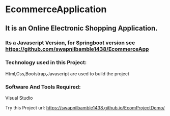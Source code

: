 # EcommerceApplication
## It is an Online Electronic Shopping Application. 
### Its a Javascript Version, for Springboot version see https://github.com/swapnilbamble1438/EcommerceApp

### Technology used in this Project: 
Html,Css,Bootstrap,Javascript are used to build the project

### Software And Tools Required:
Visual Studio

Try this Project url: https://swapnilbamble1438.github.io/EcomProjectDemo/
